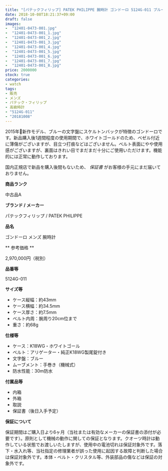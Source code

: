 ```yaml
---
title: "[パテックフィリップ] PATEK PHILIPPE 腕時計 ゴンドーロ 5124G-011 ブルー K18WG 手巻 メンズ 美品 国内正規品"
date: 2018-10-08T18:21:37+09:00
draft: false
images:
-  "12401-0473-001.jpg"
-  "12401-0473-001_1.jpg"
-  "12401-0473-001_2.jpg"
-  "12401-0473-001_3.jpg"
-  "12401-0473-001_4.jpg"
-  "12401-0473-001_5.jpg"
-  "12401-0473-001_6.jpg"
-  "12401-0473-001_7.jpg"
-  "12401-0473-001_8.jpg"
price: 2000000
stock: true
categories:
- watch
tags:
- 販売
- メンズ
- パテック・フィリップ
- 高級時計
- "5124G-011"
- "20181008"
---
```

2015年新作モデル、ブルーの文字盤にスケルトンバックが特徴のゴンドーロです。新品購入後1週間程度の使用期間で、ホワイトゴールドのため、ベゼル付近に薄傷がございますが、目立つ打痕などはございません。ベルト表面にやや使用感がございますが、裏面はきれい目でまだまだ十分にご使用いただけます。機能的には正常に動作しております。

国内正規店で新品を購入後間もないため、 *保証書* がお客様の手元にまだ届いておりません。

**商品ランク**

中古品A

**ブランド / メーカー**

パテックフィリップ / PATEK PHILIPPE

**品名**

ゴンドーロ メンズ 腕時計

** 参考価格 **

2,970,000円（税別）

**品番等**

5124G-011

**サイズ等**

- ケース縦幅：約43mm
- ケース横幅：約34.5mm
- ケース厚さ：約7.5mm
- ベルト内周：腕周り20cm位まで
- 重さ：約68g

**仕様等**

- ケース：K18WG・ホワイトゴール
- ベルト：アリゲーター・純正K18WG製尾錠付き
- 文字盤：ブルー
- ムーブメント：手巻き（機械式）
- 防水性能：30m防水

**付属品等**

- 内箱
- 外箱
- 取説
- 保証書（後日入手予定）

**保証について**

保証期間はご購入日より6ヶ月（当社または有効なメーカーの保証書の添付が必要です）。原則として機械の動作に関しての保証となります。クオーツ時計は動作している状態でお渡しいたしますが、使用中の電池切れは保証対象外です。落下・水入れ等、当社指定の修理業者が誤った使用に起因する故障と判断した場合は保証対象外です。本体・ベルト・クリスタル等、外装部品の傷などは保証の対象外です。
